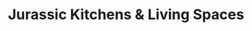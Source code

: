 ---
title: "Jurassic Kitchens & Living Spaces"
url: /budleigh-salterton/jurassic-kitchens-and-living-spaces/
shop: kitchen
---